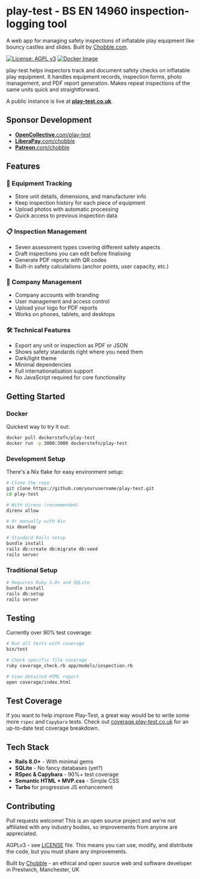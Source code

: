 # play-test - BS EN 14960 inspection-logging tool

A web app for managing safety inspections of inflatable play equipment like bouncy castles and slides. Built by [Chobble.com](https://chobble.com).

[![License: AGPL v3](https://img.shields.io/badge/License-AGPL%20v3-blue.svg)](https://www.gnu.org/licenses/agpl-3.0)
[![Docker Image](https://img.shields.io/badge/docker-dockerstefn%2Fplay--test-blue)](https://hub.docker.com/r/dockerstefn/play-test)

play-test helps inspectors track and document safety checks on inflatable play equipment. It handles equipment records, inspection forms, photo management, and PDF report generation. Makes repeat inspections of the same units quick and straightforward.

A public instance is live at **[play-test.co.uk](https://play-test.co.uk)**.

## Sponsor Development

- [**OpenCollective**.com/play-test](https://opencollective.com/play-test)
- [**LiberaPay**.com/chobble](https://liberapay.com/chobble/)
- [**Patreon**.com/chobble](https://www.patreon.com/c/Chobble)

## Features

### 🎪 Equipment Tracking

- Store unit details, dimensions, and manufacturer info
- Keep inspection history for each piece of equipment
- Upload photos with automatic processing
- Quick access to previous inspection data

### 📋 Inspection Management

- Seven assessment types covering different safety aspects
- Draft inspections you can edit before finalising
- Generate PDF reports with QR codes
- Built-in safety calculations (anchor points, user capacity, etc.)

### 👥 Company Management

- Company accounts with branding
- User management and access control
- Upload your logo for PDF reports
- Works on phones, tablets, and desktops

### 🛠️ Technical Features

- Export any unit or inspection as PDF or JSON
- Shows safety standards right where you need them
- Dark/light theme
- Minimal dependencies
- Full internationalisation support
- No JavaScript required for core functionality

## Getting Started

### Docker

Quickest way to try it out:

```bash
docker pull dockerstefn/play-test
docker run -p 3000:3000 dockerstefn/play-test
```

### Development Setup

There's a Nix flake for easy environment setup:

```bash
# Clone the repo
git clone https://github.com/yourusername/play-test.git
cd play-test

# With direnv (recommended)
direnv allow

# Or manually with Nix
nix develop

# Standard Rails setup
bundle install
rails db:create db:migrate db:seed
rails server
```

### Traditional Setup

```bash
# Requires Ruby 3.0+ and SQLite
bundle install
rails db:setup
rails server
```

## Testing

Currently over 90% test coverage:

```bash
# Run all tests with coverage
bin/test

# Check specific file coverage
ruby coverage_check.rb app/models/inspection.rb

# View detailed HTML report
open coverage/index.html
```

## Test Coverage

If you want to help improve Play-Test, a great way would be to write some more `rspec` and `Capybara` tests. Check out [coverage.play-test.co.uk](https://coverage.play-test.co.uk/) for an up-to-date test coverage breakdown.

## Tech Stack

- **Rails 8.0+** - With minimal gems
- **SQLite** - No fancy databases (yet?)
- **RSpec & Capybara** - 90%+ test coverage
- **Semantic HTML + MVP.css** - Simple CSS
- **Turbo** for progressive JS enhancement

## Contributing

Pull requests welcome! This is an open source project and we're not affiliated with any industry bodies, so improvements from anyone are appreciated.

AGPLv3 - see [LICENSE](LICENSE) file. This means you can use, modify, and distribute the code, but you must share any improvements.

Built by [Chobble](https://chobble.com) - an ethical and open source web and software developer in Prestwich, Manchester, UK
